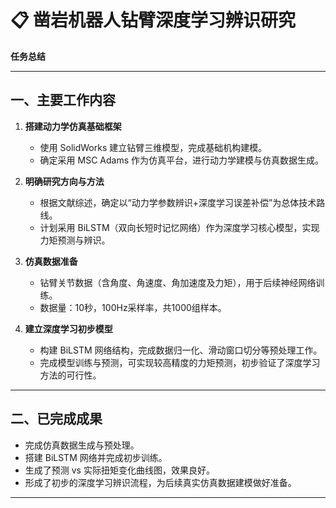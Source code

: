 # 📋 凿岩机器人钻臂深度学习辨识研究  
**任务总结**  

---

## 一、主要工作内容

1. **搭建动力学仿真基础框架**
   - 使用 SolidWorks 建立钻臂三维模型，完成基础机构建模。
   - 确定采用 MSC Adams 作为仿真平台，进行动力学建模与仿真数据生成。

2. **明确研究方向与方法**
   - 根据文献综述，确定以“动力学参数辨识+深度学习误差补偿”为总体技术路线。
   - 计划采用 BiLSTM（双向长短时记忆网络）作为深度学习核心模型，实现力矩预测与辨识。

3. **仿真数据准备**
   - 钻臂关节数据（含角度、角速度、角加速度及力矩），用于后续神经网络训练。
   - 数据量：10秒，100Hz采样率，共1000组样本。

4. **建立深度学习初步模型**
   - 构建 BiLSTM 网络结构，完成数据归一化、滑动窗口切分等预处理工作。
   - 完成模型训练与预测，可实现较高精度的力矩预测，初步验证了深度学习方法的可行性。

---

## 二、已完成成果

- 完成仿真数据生成与预处理。
- 搭建 BiLSTM 网络并完成初步训练。
- 生成了预测 vs 实际扭矩变化曲线图，效果良好。
- 形成了初步的深度学习辨识流程，为后续真实仿真数据建模做好准备。

---
